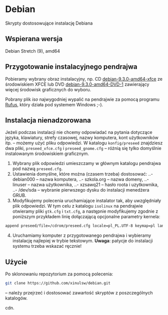 # Debian

Skrypty dostosowujące instalację Debiana

## Wspierana wersja

Debian Stretch (9), amd64

## Przygotowanie instalacyjnego pendrajwa

Pobieramy wybrany obraz instalacyjny, np. CD [debian-9.3.0-amd64-xfce](https://cdimage.debian.org/debian-cd/current/amd64/iso-cd/debian-9.3.0-amd64-xfce-CD-1.iso)
ze środowiskiem XFCE lub DVD [debian-9.3.0-amd64-DVD-1](https://cdimage.debian.org/debian-cd/current/amd64/iso-dvd/debian-9.3.0-amd64-DVD-1.iso)
zawierający więcej środowisk graficznych do wyboru.

Pobrany plik *iso* najwygodniej wypalić na pendrajwie za pomocą programu [Rufus](https://rufus.akeo.ie/),
który działa pod systemem Windows ;-).


## Instalacja nienadzorowana

Jeżeli podczas instalacji nie chcemy odpowiadać na pytania dotyczące języka,
klawiatury, strefy czasowej, nazwy komputera, kont użytkowników itp. – możemy użyć
pliku odpowiedzi. W katalogu `konfig/preseed` znajdziesz dwa pliki, `preseed_xfce.cfg`
i `preseed_gnome.cfg` – różnią się tylko domyślnie instalowanym środowiskiem graficznym.

1. Wybrany plik odpowiedzi umieszczamy w głównym katalogu pendrajwa pod nazwą `preseed.cfg`.
2. Ustawienia domyślne, które można (czasem trzeba) dostosować:
..- debian000 – nazwa komputera,
..- szkola.org – nazwa domeny,
..- linuser – nazwa użytkownika,
..- xzsawq21 – hasło roota i uzytkownika,
..- /dev/sda – wybranie pierwszego dysku do instalacji menedżera GRUB.
3. Modyfikujemy polecenia uruchamiające instalator tak, aby uwzględniały plik odpowiedzi.
W tym celu z katalogu `isolinux` na pendrajwie otwieramy pliki `gtk.cfg` i `txt.cfg`,
a następnie modyfikujemy zgodnie z poniższym przykładem linię dołączającą opcjonalne
parametry kernela:

```bash
append preseed/file=/cdrom/preseed.cfg locale=pl_PL.UTF-8 keymap=pl language=pl country=PL vga=788 initrd=/install.amd/gtk/initrd.gz --- quiet
```
4. Uruchamiamy komputer z przygotowanego pendrajwa i wybieramy instalację najlepiej w trybie tekstowym. **Uwaga**: patycje do instalacji systemu trzeba wskazać ręcznie!

## Użycie

Po sklonowaniu repozytorium za pomocą polecenia:

```bash
git clone https://github.com/xinulsw/debian.git
```

– należy przejrzeć i dostosować zawartość skryptów z poszczególnych katalogów.

cdn.
